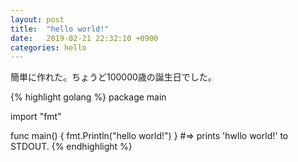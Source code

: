 ```yaml
---
layout: post
title:  "hello world!"
date:   2019-02-21 22:32:10 +0900
categories: hello
---
```

簡単に作れた。ちょうど100000歳の誕生日でした。

{% highlight golang %}
package main

import "fmt"

func main() {
	fmt.Println("hello world!")
}
#=> prints 'hwllo world!' to STDOUT.
{% endhighlight %}


